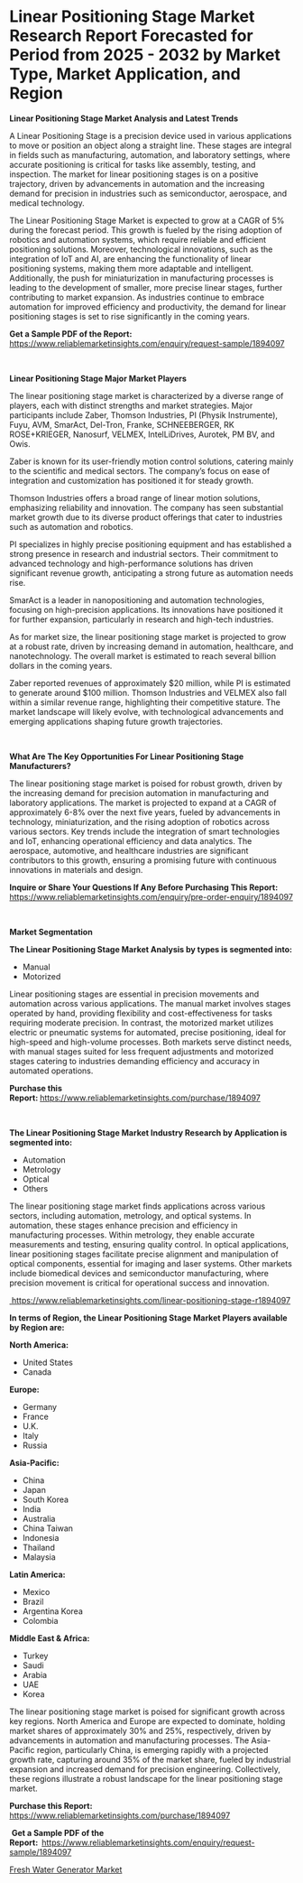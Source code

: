 <p><h1>Linear Positioning Stage Market Research Report Forecasted for Period from 2025 -  2032 by Market Type, Market Application, and Region</h1></p><p><strong>Linear Positioning Stage Market Analysis and Latest Trends</strong></p>
<p><p>A Linear Positioning Stage is a precision device used in various applications to move or position an object along a straight line. These stages are integral in fields such as manufacturing, automation, and laboratory settings, where accurate positioning is critical for tasks like assembly, testing, and inspection. The market for linear positioning stages is on a positive trajectory, driven by advancements in automation and the increasing demand for precision in industries such as semiconductor, aerospace, and medical technology.</p><p>The Linear Positioning Stage Market is expected to grow at a CAGR of 5% during the forecast period. This growth is fueled by the rising adoption of robotics and automation systems, which require reliable and efficient positioning solutions. Moreover, technological innovations, such as the integration of IoT and AI, are enhancing the functionality of linear positioning systems, making them more adaptable and intelligent. Additionally, the push for miniaturization in manufacturing processes is leading to the development of smaller, more precise linear stages, further contributing to market expansion. As industries continue to embrace automation for improved efficiency and productivity, the demand for linear positioning stages is set to rise significantly in the coming years.</p></p>
<p><strong>Get a Sample PDF of the Report:&nbsp;</strong> <a href="https://www.reliablemarketinsights.com/enquiry/request-sample/1894097?utm_campaign=3040&utm_medium=2&utm_source=Github&utm_content=ia&utm_term=11042025&utm_id=linear-positioning-stage">https://www.reliablemarketinsights.com/enquiry/request-sample/1894097</a></p>
<p>&nbsp;</p>
<p><strong>Linear Positioning Stage Major Market Players</strong></p>
<p><p>The linear positioning stage market is characterized by a diverse range of players, each with distinct strengths and market strategies. Major participants include Zaber, Thomson Industries, PI (Physik Instrumente), Fuyu, AVM, SmarAct, Del-Tron, Franke, SCHNEEBERGER, RK ROSE+KRIEGER, Nanosurf, VELMEX, IntelLiDrives, Aurotek, PM BV, and Owis.</p><p>Zaber is known for its user-friendly motion control solutions, catering mainly to the scientific and medical sectors. The company’s focus on ease of integration and customization has positioned it for steady growth.</p><p>Thomson Industries offers a broad range of linear motion solutions, emphasizing reliability and innovation. The company has seen substantial market growth due to its diverse product offerings that cater to industries such as automation and robotics.</p><p>PI specializes in highly precise positioning equipment and has established a strong presence in research and industrial sectors. Their commitment to advanced technology and high-performance solutions has driven significant revenue growth, anticipating a strong future as automation needs rise.</p><p>SmarAct is a leader in nanopositioning and automation technologies, focusing on high-precision applications. Its innovations have positioned it for further expansion, particularly in research and high-tech industries.</p><p>As for market size, the linear positioning stage market is projected to grow at a robust rate, driven by increasing demand in automation, healthcare, and nanotechnology. The overall market is estimated to reach several billion dollars in the coming years.</p><p>Zaber reported revenues of approximately $20 million, while PI is estimated to generate around $100 million. Thomson Industries and VELMEX also fall within a similar revenue range, highlighting their competitive stature. The market landscape will likely evolve, with technological advancements and emerging applications shaping future growth trajectories.</p></p>
<p>&nbsp;</p>
<p><strong>What Are The Key Opportunities For Linear Positioning Stage Manufacturers?</strong></p>
<p><p>The linear positioning stage market is poised for robust growth, driven by the increasing demand for precision automation in manufacturing and laboratory applications. The market is projected to expand at a CAGR of approximately 6-8% over the next five years, fueled by advancements in technology, miniaturization, and the rising adoption of robotics across various sectors. Key trends include the integration of smart technologies and IoT, enhancing operational efficiency and data analytics. The aerospace, automotive, and healthcare industries are significant contributors to this growth, ensuring a promising future with continuous innovations in materials and design.</p></p>
<p><strong>Inquire or Share Your Questions If Any Before Purchasing This Report:</strong> <a href="https://www.reliablemarketinsights.com/enquiry/pre-order-enquiry/1894097?utm_campaign=3040&utm_medium=2&utm_source=Github&utm_content=ia&utm_term=11042025&utm_id=linear-positioning-stage">https://www.reliablemarketinsights.com/enquiry/pre-order-enquiry/1894097</a></p>
<p>&nbsp;</p>
<p><strong>Market Segmentation</strong></p>
<p><strong>The Linear Positioning Stage Market Analysis by types is segmented into:</strong></p>
<p><ul><li>Manual</li><li>Motorized</li></ul></p>
<p><p>Linear positioning stages are essential in precision movements and automation across various applications. The manual market involves stages operated by hand, providing flexibility and cost-effectiveness for tasks requiring moderate precision. In contrast, the motorized market utilizes electric or pneumatic systems for automated, precise positioning, ideal for high-speed and high-volume processes. Both markets serve distinct needs, with manual stages suited for less frequent adjustments and motorized stages catering to industries demanding efficiency and accuracy in automated operations.</p></p>
<p><strong>Purchase this Report:&nbsp;</strong><a href="https://www.reliablemarketinsights.com/purchase/1894097?utm_campaign=3040&utm_medium=2&utm_source=Github&utm_content=ia&utm_term=11042025&utm_id=linear-positioning-stage">https://www.reliablemarketinsights.com/purchase/1894097</a></p>
<p>&nbsp;</p>
<p><strong>The Linear Positioning Stage Market Industry Research by Application is segmented into:</strong></p>
<p><ul><li>Automation</li><li>Metrology</li><li>Optical</li><li>Others</li></ul></p>
<p><p>The linear positioning stage market finds applications across various sectors, including automation, metrology, and optical systems. In automation, these stages enhance precision and efficiency in manufacturing processes. Within metrology, they enable accurate measurements and testing, ensuring quality control. In optical applications, linear positioning stages facilitate precise alignment and manipulation of optical components, essential for imaging and laser systems. Other markets include biomedical devices and semiconductor manufacturing, where precision movement is critical for operational success and innovation.</p></p>
<p><a href="https://www.reliablemarketinsights.com/linear-positioning-stage-r1894097?utm_campaign=3040&utm_medium=2&utm_source=Github&utm_content=ia&utm_term=11042025&utm_id=linear-positioning-stage">&nbsp;https://www.reliablemarketinsights.com/linear-positioning-stage-r1894097</a></p>
<p><strong>In terms of Region, the Linear Positioning Stage Market Players available by Region are:</strong></p>
<p>
    <p> <strong> North America: </strong>
        <ul>
            <li>United States</li>
            <li>Canada</li>
        </ul>
        </p> 
    <p> <strong> Europe: </strong>
        <ul>
            <li>Germany</li>
            <li>France</li>
            <li>U.K.</li>
            <li>Italy</li>
            <li>Russia</li>
        </ul>
        </p> 
    <p> <strong> Asia-Pacific: </strong>
        <ul>
            <li>China</li>
            <li>Japan</li>
            <li>South Korea</li>
            <li>India</li>
            <li>Australia</li>
            <li>China Taiwan</li>
            <li>Indonesia</li>
            <li>Thailand</li>
            <li>Malaysia</li>
        </ul>
        </p> 
    <p> <strong> Latin America: </strong>
        <ul>
            <li>Mexico</li>
            <li>Brazil</li>
            <li>Argentina Korea</li>
            <li>Colombia</li>
        </ul>
        </p> 
    <p> <strong> Middle East & Africa: </strong>
        <ul>
            <li>Turkey</li>
            <li>Saudi</li>
            <li>Arabia</li>
            <li>UAE</li>
            <li>Korea</li>
        </ul>
    </p>
    </p>
<p><p>The linear positioning stage market is poised for significant growth across key regions. North America and Europe are expected to dominate, holding market shares of approximately 30% and 25%, respectively, driven by advancements in automation and manufacturing processes. The Asia-Pacific region, particularly China, is emerging rapidly with a projected growth rate, capturing around 35% of the market share, fueled by industrial expansion and increased demand for precision engineering. Collectively, these regions illustrate a robust landscape for the linear positioning stage market.</p></p>
<p><strong>Purchase this Report: </strong><a href="https://www.reliablemarketinsights.com/purchase/1894097?utm_campaign=3040&utm_medium=2&utm_source=Github&utm_content=ia&utm_term=11042025&utm_id=linear-positioning-stage">https://www.reliablemarketinsights.com/purchase/1894097</a></p>
<p>&nbsp;<strong>Get a Sample PDF of the Report:&nbsp;&nbsp;</strong><a href="https://www.reliablemarketinsights.com/enquiry/request-sample/1894097?utm_campaign=3040&utm_medium=2&utm_source=Github&utm_content=ia&utm_term=11042025&utm_id=linear-positioning-stage">https://www.reliablemarketinsights.com/enquiry/request-sample/1894097</a></p>
<p><strong></strong></p>
<p><p><a href="https://github.com/santosh758595/Market-Research-Report-List-7/blob/main/fresh-water-generator-market.md?utm_campaign=3040&utm_medium=2&utm_source=Github&utm_content=ia&utm_term=11042025&utm_id=linear-positioning-stage">Fresh Water Generator Market</a></p></p>